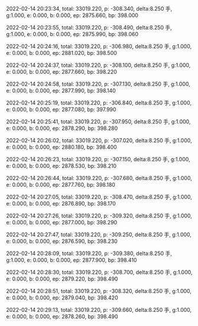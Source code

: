 2022-02-14 20:23:34, total: 33019.220, p: -308.340, delta:8.250 手, g:1.000, e: 0.000, b: 0.000, ep: 2875.660, bp: 398.000

2022-02-14 20:23:55, total: 33019.220, p: -308.490, delta:8.250 手, g:1.000, e: 0.000, b: 0.000, ep: 2875.990, bp: 398.060

2022-02-14 20:24:16, total: 33019.220, p: -306.980, delta:8.250 手, g:1.000, e: 0.000, b: 0.000, ep: 2881.020, bp: 398.500

2022-02-14 20:24:37, total: 33019.220, p: -308.100, delta:8.250 手, g:1.000, e: 0.000, b: 0.000, ep: 2877.660, bp: 398.220

2022-02-14 20:24:58, total: 33019.220, p: -307.130, delta:8.250 手, g:1.000, e: 0.000, b: 0.000, ep: 2877.990, bp: 398.140

2022-02-14 20:25:19, total: 33019.220, p: -306.840, delta:8.250 手, g:1.000, e: 0.000, b: 0.000, ep: 2877.080, bp: 397.990

2022-02-14 20:25:41, total: 33019.220, p: -307.950, delta:8.250 手, g:1.000, e: 0.000, b: 0.000, ep: 2878.290, bp: 398.280

2022-02-14 20:26:02, total: 33019.220, p: -307.020, delta:8.250 手, g:1.000, e: 0.000, b: 0.000, ep: 2880.180, bp: 398.400

2022-02-14 20:26:23, total: 33019.220, p: -307.150, delta:8.250 手, g:1.000, e: 0.000, b: 0.000, ep: 2878.530, bp: 398.210

2022-02-14 20:26:44, total: 33019.220, p: -307.680, delta:8.250 手, g:1.000, e: 0.000, b: 0.000, ep: 2877.760, bp: 398.180

2022-02-14 20:27:05, total: 33019.220, p: -308.470, delta:8.250 手, g:1.000, e: 0.000, b: 0.000, ep: 2876.890, bp: 398.170

2022-02-14 20:27:26, total: 33019.220, p: -309.320, delta:8.250 手, g:1.000, e: 0.000, b: 0.000, ep: 2877.000, bp: 398.290

2022-02-14 20:27:47, total: 33019.220, p: -309.250, delta:8.250 手, g:1.000, e: 0.000, b: 0.000, ep: 2876.590, bp: 398.230

2022-02-14 20:28:09, total: 33019.220, p: -309.380, delta:8.250 手, g:1.000, e: 0.000, b: 0.000, ep: 2877.900, bp: 398.410

2022-02-14 20:28:30, total: 33019.220, p: -308.700, delta:8.250 手, g:1.000, e: 0.000, b: 0.000, ep: 2879.220, bp: 398.490

2022-02-14 20:28:51, total: 33019.220, p: -308.320, delta:8.250 手, g:1.000, e: 0.000, b: 0.000, ep: 2879.040, bp: 398.420

2022-02-14 20:29:13, total: 33019.220, p: -309.660, delta:8.250 手, g:1.000, e: 0.000, b: 0.000, ep: 2878.260, bp: 398.490